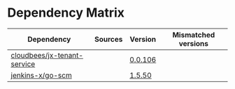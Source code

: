 # Dependency Matrix

Dependency | Sources | Version | Mismatched versions
---------- | ------- | ------- | -------------------
[cloudbees/jx-tenant-service](https://github.com/cloudbees/jx-tenant-service) |  | [0.0.106](https://github.com/cloudbees/jx-tenant-service/releases/tag/v0.0.106) | 
[jenkins-x/go-scm](https://github.com/jenkins-x/go-scm) |  | [1.5.50]() | 
